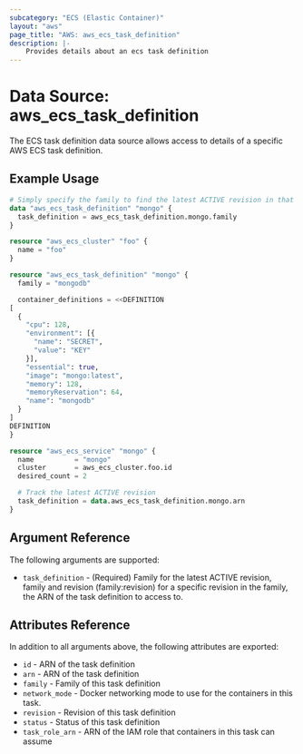 ```yaml
---
subcategory: "ECS (Elastic Container)"
layout: "aws"
page_title: "AWS: aws_ecs_task_definition"
description: |-
    Provides details about an ecs task definition
---
```


# Data Source: aws_ecs_task_definition

The ECS task definition data source allows access to details of
a specific AWS ECS task definition.

## Example Usage

```terraform
# Simply specify the family to find the latest ACTIVE revision in that family.
data "aws_ecs_task_definition" "mongo" {
  task_definition = aws_ecs_task_definition.mongo.family
}

resource "aws_ecs_cluster" "foo" {
  name = "foo"
}

resource "aws_ecs_task_definition" "mongo" {
  family = "mongodb"

  container_definitions = <<DEFINITION
[
  {
    "cpu": 128,
    "environment": [{
      "name": "SECRET",
      "value": "KEY"
    }],
    "essential": true,
    "image": "mongo:latest",
    "memory": 128,
    "memoryReservation": 64,
    "name": "mongodb"
  }
]
DEFINITION
}

resource "aws_ecs_service" "mongo" {
  name          = "mongo"
  cluster       = aws_ecs_cluster.foo.id
  desired_count = 2

  # Track the latest ACTIVE revision
  task_definition = data.aws_ecs_task_definition.mongo.arn
}
```

## Argument Reference

The following arguments are supported:

* `task_definition` - (Required) Family for the latest ACTIVE revision, family and revision (family:revision) for a specific revision in the family, the ARN of the task definition to access to.

## Attributes Reference

In addition to all arguments above, the following attributes are exported:

* `id` - ARN of the task definition
* `arn` - ARN of the task definition
* `family` - Family of this task definition
* `network_mode` - Docker networking mode to use for the containers in this task.
* `revision` - Revision of this task definition
* `status` - Status of this task definition
* `task_role_arn` - ARN of the IAM role that containers in this task can assume
